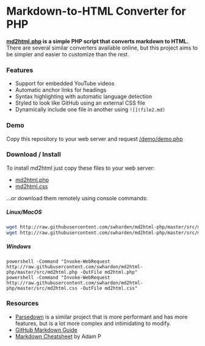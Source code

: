 # Markdown-to-HTML Converter for PHP
**[md2html.php](src/md2html.php) is a simple PHP script that converts markdown to HTML.** There are several similar converters available online, but this project aims to be simpler and easier to customize than the rest. 

### Features
* Support for embedded YouTube videos
* Automatic anchor links for headings
* Syntax highlighting with automatic language detection
* Styled to look like GitHub using an external CSS file
* Dynamically include one file in another using `![](file2.md)`

### Demo
Copy this repository to your web server and request [/demo/demo.php](/demo/demo.php)
 
### Download / Install

To install md2html just copy these files to your web server:

* [md2html.php](http://raw.githubusercontent.com/swharden/md2html-php/master/src/md2html.php)
* [md2html.css](http://raw.githubusercontent.com/swharden/md2html-php/master/src/md2html.css)

...or download them remotely using console commands:

##### Linux/MacOS
```bash
wget http://raw.githubusercontent.com/swharden/md2html-php/master/src/md2html.php;
wget http://raw.githubusercontent.com/swharden/md2html-php/master/src/md2html.css;
```

##### Windows
```batch
powershell -Command "Invoke-WebRequest http://raw.githubusercontent.com/swharden/md2html-php/master/src/md2html.php -OutFile md2html.php"
powershell -Command "Invoke-WebRequest http://raw.githubusercontent.com/swharden/md2html-php/master/src/md2html.css -OutFile md2html.css"
```

### Resources
* [Parsedown](https://github.com/erusev/parsedown) is a similar project that is more performant and has more features, but is a lot more complex and intimidating to modify.
* [GitHub Markdown Guide](https://guides.github.com/pdfs/markdown-cheatsheet-online.pdf)
* [Markdown Cheatsheet](https://github.com/adam-p/markdown-here/wiki/Markdown-Cheatsheet) by Adam P
